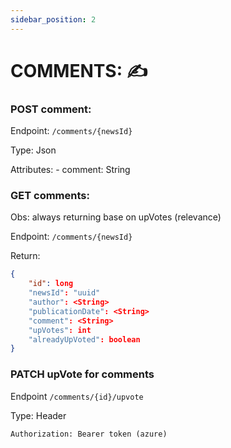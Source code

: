 ```yaml
---
sidebar_position: 2
---
```


# COMMENTS: ✍

### POST comment:
Endpoint: `/comments/{newsId}`

Type: Json

Attributes: 
    - comment: String


### GET comments:
Obs: always returning base on upVotes (relevance)

Endpoint: `/comments/{newsId}`

Return:
```json
{
    "id": long
    "newsId": "uuid"
    "author": <String>
    "publicationDate": <String>
    "comment": <String>
    "upVotes": int
    "alreadyUpVoted": boolean
}
```

### PATCH upVote for comments
Endpoint `/comments/{id}/upvote`

Type: Header

    Authorization: Bearer token (azure)